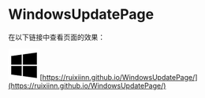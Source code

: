 # WindowsUpdatePage


在以下链接中查看页面的效果：

![Icon](./windows.png)[https://ruixiinn.github.io/WindowsUpdatePage/](https://ruixiinn.github.io/WindowsUpdatePage/)
